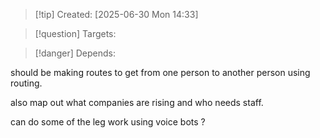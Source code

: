 
>[!tip] Created: [2025-06-30 Mon 14:33]

>[!question] Targets: 

>[!danger] Depends: 

should be making routes to get from one person to another person using routing.

also map out what companies are rising and who needs staff.

can do some of the leg work using voice bots ?